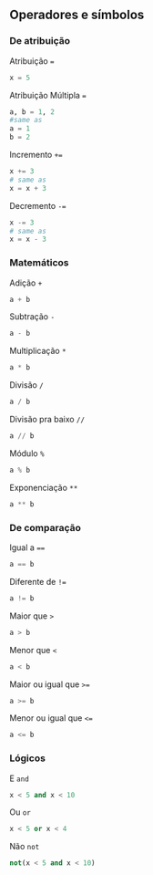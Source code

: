 ## Operadores e símbolos

### De atribuição

Atribuição
`=`
```python
x = 5
```

Atribuição Múltipla
`=`
```python
a, b = 1, 2
#same as
a = 1
b = 2
```

Incremento
`+=`
```python
x += 3
# same as
x = x + 3
```

Decremento
`-=`
```python
x -= 3
# same as
x = x - 3
```

### Matemáticos

Adição
`+`
```python
a + b
```

Subtração
`-`
```python
a - b
```

Multiplicação
`*`
```python
a * b
```

Divisão
`/`
```python
a / b
```

Divisão pra baixo
`//`
```python
a // b
```

Módulo
`%`
```python
a % b
```

Exponenciação
`**`
```python
a ** b
```

### De comparação

Igual a
`==`
```python
a == b
```

Diferente de
`!=`
```python
a != b
```

Maior que
`>`
```python
a > b
```

Menor que
`<`
```python
a < b
```

Maior ou igual que
`>=`
```python
a >= b
```

Menor ou igual que
`<=`
```python
a <= b
```

### Lógicos

E
`and`
```python
x < 5 and x < 10
```

Ou
`or`
```python
x < 5 or x < 4
```

Não
`not`
```python
not(x < 5 and x < 10)
```